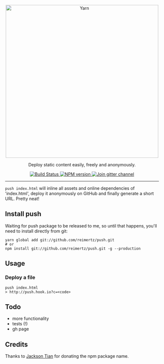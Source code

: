 <p align="center">
  <a href="https://github.com/reimertz/push">
    <img alt="Yarn" src="push.png" width="500">
  </a>
</p>

<p align="center">
  Deploy static content easily, freely and anonymously.
</p>

<p align="center">
  <a href="https://travis-ci.org/reimertz/push">
    <img src="https://travis-ci.org/reimertz/push.svg?branch=master" alt="Build Status">
  </a>
  <a href="https://www.npmjs.com/package/push">
    <img src="https://img.shields.io/npm/v/push.svg" alt="NPM version">
  </a>
  <a href="https://gitter.im/reimertz/push">
    <img src="https://badges.gitter.im/reimertz/push.svg" alt="Join gitter channel">
  </a>
</p>

---

`push index.html` will inline all assets and online dependencies of 'index.html', deploy it anonymously on GitHub and finally generate a short URL. Pretty neat!

## Install push

Waiting for push package to be released to me, so until that happens, you'll need to install directly from git:

```
yarn global add git://github.com/reimertz/push.git
# or
npm install git://github.com/reimertz/push.git -g --production
```

## Usage

### Deploy a file
```
push index.html
> http://push.hook.io?c=<code>
```

## Todo
- more functionality
- tests (!)
- gh page

## Credits

Thanks to [Jackson Tian](https://github.com/JacksonTian) for donating the npm package name.